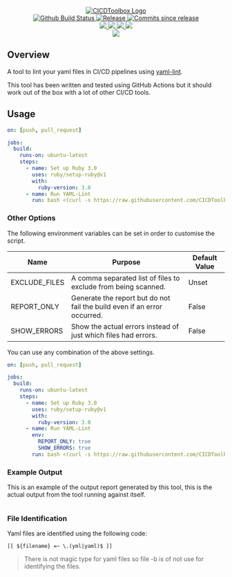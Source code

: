 <p align="center">
    <a href="https://github.com/CICDToolbox">
        <img src="https://cdn.wolfsoftware.com/assets/images/github/organisations/cicdtoolbox/black-and-white-circle-256.png" alt="CICDToolbox Logo" />
    </a>
    <br />
    <a href="https://github.com/CICDToolbox/yaml-lint/actions/workflows/pipeline.yml">
        <img src="https://img.shields.io/github/workflow/status/CICDToolbox/yaml-lint/pipeline/master?style=for-the-badge" alt="Github Build Status">
    </a>
    <a href="https://github.com/CICDToolbox/yaml-lint/releases/latest">
        <img src="https://img.shields.io/github/v/release/CICDToolbox/yaml-lint?color=blue&label=Latest%20Release&style=for-the-badge" alt="Release">
    </a>
    <a href="https://github.com/CICDToolbox/yaml-lint/releases/latest">
        <img src="https://img.shields.io/github/commits-since/CICDToolbox/yaml-lint/latest.svg?color=blue&style=for-the-badge" alt="Commits since release">
    </a>
    <br />
    <a href=".github/CODE_OF_CONDUCT.md">
        <img src="https://img.shields.io/badge/Code%20of%20Conduct-blue?style=for-the-badge" />
    </a>
    <a href=".github/CONTRIBUTING.md">
        <img src="https://img.shields.io/badge/Contributing-blue?style=for-the-badge" />
    </a>
    <a href=".github/SECURITY.md">
        <img src="https://img.shields.io/badge/Report%20Security%20Concern-blue?style=for-the-badge" />
    </a>
    <a href="https://github.com/CICDToolbox/yaml-lint/issues">
        <img src="https://img.shields.io/badge/Get%20Support-blue?style=for-the-badge" />
    </a>
    <br />
    <a href="https://wolfsoftware.com">
        <img src="https://img.shields.io/badge/Created%20by%20Wolf%20Software-blue?style=for-the-badge" />
    </a>
</p>

## Overview

A tool to lint your yaml files in CI/CD pipelines using [yaml-lint](https://rubygems.org/gems/yaml-lint).

This tool has been written and tested using GitHub Actions but it should work out of the box with a lot of other CI/CD tools.

## Usage

```yml
on: [push, pull_request]

jobs:
  build:
    runs-on: ubuntu-latest
    steps:
      - name: Set up Ruby 3.0
        uses: ruby/setup-ruby@v1
        with:
          ruby-version: 3.0
      - name: Run YAML-Lint
        run: bash <(curl -s https://raw.githubusercontent.com/CICDToolbox/yaml-lint/master/pipeline.sh)
```

### Other Options

The following environment variables can be set in order to customise the script.

| Name          | Purpose | Default Value |
| ------------- | ------- | ------------- |
| EXCLUDE_FILES | A comma separated list of files to exclude from being scanned. | Unset |
| REPORT_ONLY   | Generate the report but do not fail the build even if an error occurred. | False | 
| SHOW_ERRORS   | Show the actual errors instead of just which files had errors. | False | 

You can use any combination of the above settings.

```yml
on: [push, pull_request]

jobs:
  build:
    runs-on: ubuntu-latest
    steps:
      - name: Set up Ruby 3.0
        uses: ruby/setup-ruby@v1
        with:
          ruby-version: 3.0
      - name: Run YAML-Lint
        env:
          REPORT_ONLY: true
          SHOW_ERRORS: true
        run: bash <(curl -s https://raw.githubusercontent.com/CICDToolbox/yaml-lint/master/pipeline.sh)
```

### Example Output

This is an example of the output report generated by this tool, this is the actual output from the tool running against itself.
```
```

### File Identification

Yaml files are identified using the following code:

```shell
[[ ${filename} =~ \.(yml|yaml)$ ]]
```
> There is not magic type for yaml files so file -b is of not use for identifying the files.
